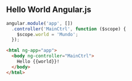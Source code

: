##  Hello World Angular.js

``` Javascript
angular.module('app', [])
  .controller('MainCtrl', function ($scope) {
    $scope.world = 'Mundo';
  });
```

``` html
<html ng-app="app">
  <body ng-controller="MainCtrl">
    Hello {{world}}!
  </body>
</html>
```
